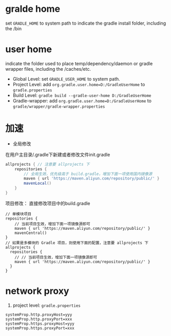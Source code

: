 # gralde home
set `GRADLE_HOME` to system path to indicate the gradle install folder, including the /bin

# user home
indicate the folder used to place temp/dependency/daemon or gradle wrapper files, including the /caches/etc.
- Global Level: set `GRADLE_USER_HOME` to system path.
- Project Level: add `org.gradle.user.home=D:/GradleUserHome` to `gradle.properties`
- Build Level: `gradle build --gradle-user-home D:/GradleUserHome`
- Gradle-wrapper: add `org.gradle.user.home=D:/GradleUserHome` to `gradle/wrapper/gradle-wrapper.properties`


# 加速
- 全局修改

在用户主目录/.gradle下新建或者修改文件init.gradle
```gradle
allprojects { // 注意要 allprojects 下
    repositories {
        // 全局生效，优先级高于 build.gradle，增加下面一项使用国内镜像源
        maven { url 'https://maven.aliyun.com/repository/public/' }
        mavenLocal()
    }
}
```


项目修改：
直接修改项目中的build.gradle
```
// 单模块项目
repositories {
    // 当前项目生效，增加下面一项镜像源即可
    maven { url 'https://maven.aliyun.com/repository/public/' }
    mavenCentral()
}
// 如果是多模块的 Gradle 项目，则使用下面的配置，注意要 allprojects 下
allprojects {
  repositories {
    // // 当前项目生效，增加下面一项镜像源即可
    maven { url 'https://maven.aliyun.com/repository/public/' }
  }
}
```

# network proxy

1. project level: `gradle.properties`
```
systemProp.http.proxyHost=yyy
systemProp.http.proxyPort=xxx
systemProp.https.proxyHost=yyy
systemProp.https.proxyPort=xxx
```

